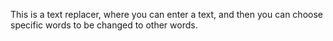 This is a text replacer, where you can enter a text, and then you can choose specific words to be changed to other words.
